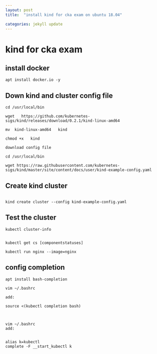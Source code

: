 ```yaml
---
layout: post
title:  "install kind for cka exam on ubuntu 18.04"

categories: jekyll update
---
```


# kind for cka exam

## install docker

```
apt install docker.io -y
```

##  Down kind and cluster config file


```
cd /usr/local/bin

wget   https://github.com/kubernetes-sigs/kind/releases/download/0.2.1/kind-linux-amd64

mv  kind-linux-amd64   kind

chmod +x   kind

```

```
download config file

cd /usr/local/bin

wget https://raw.githubusercontent.com/kubernetes-sigs/kind/master/site/content/docs/user/kind-example-config.yaml

```

## Create kind cluster 


```

kind create cluster --config kind-example-config.yaml

```

## Test the cluster 


```
kubectl cluster-info 


kubectl get cs [componentstatuses]

```


```
kubectl run nginx --image=nginx 
```

## config completion


```
apt install bash-completion
```

```
vim ~/.bashrc

add:

source <(kubectl completion bash)


```


```

vim ~/.bashrc
add:


alias k=kubectl
complete -F __start_kubectl k

```


